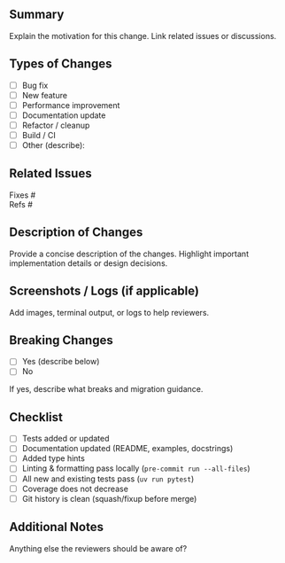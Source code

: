 ## Summary

Explain the motivation for this change. Link related issues or discussions.

## Types of Changes

- [ ] Bug fix
- [ ] New feature
- [ ] Performance improvement
- [ ] Documentation update
- [ ] Refactor / cleanup
- [ ] Build / CI
- [ ] Other (describe):

## Related Issues

Fixes # \
Refs #

## Description of Changes

Provide a concise description of the changes. Highlight important implementation details or design decisions.

## Screenshots / Logs (if applicable)

Add images, terminal output, or logs to help reviewers.

## Breaking Changes

- [ ] Yes (describe below)
- [ ] No

If yes, describe what breaks and migration guidance.

## Checklist

- [ ] Tests added or updated
- [ ] Documentation updated (README, examples, docstrings)
- [ ] Added type hints
- [ ] Linting & formatting pass locally (`pre-commit run --all-files`)
- [ ] All new and existing tests pass (`uv run pytest`)
- [ ] Coverage does not decrease
- [ ] Git history is clean (squash/fixup before merge)

## Additional Notes

Anything else the reviewers should be aware of?
